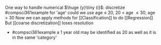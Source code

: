 One way to handle numerical $\huge {y}\tiny {i}$: discretize
#compsci361example for 'age' could we use age $\leq$ 20, 20 $<$ age $\leq 30$, age $>$ 30
Now we can apply methods for [[Classification]] to do [[Regression]]
But [[coarse discretization]] loses resolution
- #compsci361example a 1 year old may be identified as 20 as well as it is in the same 'category'
